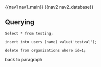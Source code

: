 {{nav1 nav1_main}}
{{nav2 nav2_database}}
## Querying

    Select * from testing;
    
    insert into users (name) value('testval');
    
    delete from organizations where id=1;
    
back to paragraph